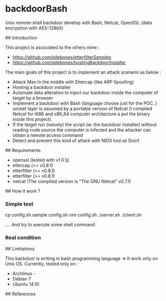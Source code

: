 backdoorBash
============

Unix remote-shell backdoor develop with Bash, Netcat, OpenSSL (data encryption with AES-128bit)

## Introduction

This project is associated to the others mine : 
- https://github.com/pilebones/etterfilterSamples
- https://github.com/pilebones/hostingBackdoorInstaller

The main goals of this project is to implement an attack scenario as below : 
- Attack Man In the middle with Ettercap (like ARP Spoofing)
- Hosting a backdoor installer
- Automate data alteration to inject our backdoor inside the computer of target by a browser
- Implement a backdoor with Bash (language choose just for the POC..) socket layer is assumed by a portable version of Netcat (I compiled Netcat for i686 and x86_64 computer architecture a put the binary inside this project).
- If the target run (naively) the script (ie: the backdoor installer) without reading code source the computer is infected and the attacker can obtain a remote access command
- Detect and prevent this kind of attack with NIDS tool as Snort

## Requirements

- openssl (tested with v1.0.1j)
- ettercap (>= v0.8.1)
- etterfilter (>= v0.8.1)
- etterfilter (>= v0.8.1)
- netcat (The compiled version is "The GNU Netcat" v0.7.1)

## How it work ?

### Simple test
cp config.sh.sample config.sh 
vim config.sh
./server.sh
./client.sh

.... And try to execute some shell command

### Real condition

## Limitations

This backdoor is writing in bash programming language => It work only on Unix OS.
Currently, tested only on :
- Archlinux -
- Debian 7 
- Ubuntu 14.10

## References

